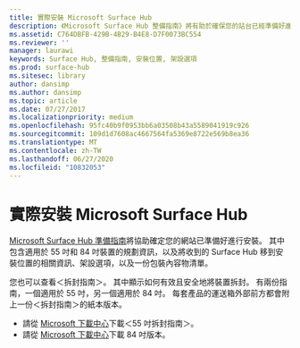 ```yaml
---
title: 實際安裝 Microsoft Surface Hub
description: 《Microsoft Surface Hub 整備指南》將有助於確保您的站台已經準備好進行安裝。
ms.assetid: C764DBFB-429B-4B29-B4E8-D7F0073BC554
ms.reviewer: ''
manager: laurawi
keywords: Surface Hub, 整備指南, 安裝位置, 架設選項
ms.prod: surface-hub
ms.sitesec: library
author: dansimp
ms.author: dansimp
ms.topic: article
ms.date: 07/27/2017
ms.localizationpriority: medium
ms.openlocfilehash: 95fc40b9f0953bb6a03508b43a5589041919c926
ms.sourcegitcommit: 109d1d7608ac4667564fa5369e8722e569b8ea36
ms.translationtype: MT
ms.contentlocale: zh-TW
ms.lasthandoff: 06/27/2020
ms.locfileid: "10832053"
---
```

# 實際安裝 Microsoft Surface Hub


[Microsoft Surface Hub 準備指南](surface-hub-site-readiness-guide.md)將協助確定您的網站已準備好進行安裝。 其中包含適用於 55 吋和 84 吋裝置的規劃資訊，以及將收到的 Surface Hub 移到安裝位置的相關資訊、架設選項，以及一份包裝內容物清單。

您也可以查看＜拆封指南＞。 其中顯示如何有效且安全地將裝置拆封。 有兩份指南，一個適用於 55 吋，另一個適用於 84 吋。 每套產品的運送箱外部前方都會附上一份＜拆封指南＞的紙本版本。

-   請從 [Microsoft 下載中心](https://go.microsoft.com/fwlink/?LinkId=718145)下載＜55 吋拆封指南＞。
-   請從 [Microsoft 下載中心](https://go.microsoft.com/fwlink/?LinkId=718146)下載 84 吋版本。

 

 





